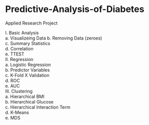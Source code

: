 # Predictive-Analysis-of-Diabetes
Applied Research Project  

I. Basic Analysis  
  a. Visualizeing Data
  b. Removing Data (zeroes)  
  c. Summary Statistics  
  d. Correlation  
  e. TTEST  
II. Regression  
  a. Logistic Regression  
  b. Predictor Variables  
  c. K-Fold X Validation  
  d. ROC  
  e. AUC  
III. Clustering  
  a. Hierarchical BMI  
  b. Hierarchical Glucose  
  c. Hierarchical Interaction Term  
  d. K-Means  
  e. MDS  
